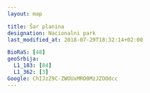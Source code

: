 ```yaml
---
layout: map

title: Šar planina
designation: Nacionalni park
last_modified_at: 2018-07-29T18:32:14+02:00

BioRaS: [48]
geoSrbija:
  L1_183: [84]
  L1_362: [3]
Google: ChIJzZ9C-ZWOUxMRO0MzJZOOdcc
---
```

